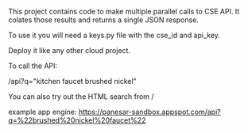 
This project contains code to make multiple parallel calls to CSE API. It colates those results and returns a single
JSON response.

To use it you will need a keys.py file with the cse_id and api_key.

Deploy it like any other cloud project.

To call the API:

<URL>/api?q="kitchen faucet brushed nickel"

You can also try out the HTML search from
<URL>/

example app engine:
https://panesar-sandbox.appspot.com/api?q=%22brushed%20nickel%20faucet%22